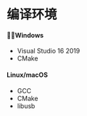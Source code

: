 编译环境
==========

#### Windows

* Visual Studio 16 2019
* CMake

#### Linux/macOS

* GCC
* CMake
* libusb
